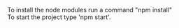To install the node modules run a command "npm install" <br />
To start the project type 'npm start'.
